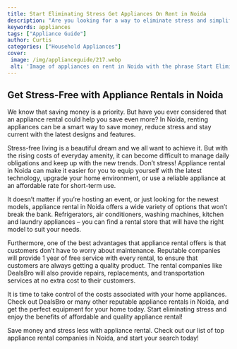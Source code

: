 ```yaml
---
title: Start Eliminating Stress Get Appliances On Rent in Noida
description: "Are you looking for a way to eliminate stress and simplify your life Get appliances on rent in Noida Discover ways to save time and money by learning the benefits of appliance rental"
keywords: appliances
tags: ["Appliance Guide"]
author: Curtis
categories: ["Household Appliances"]
cover: 
 image: /img/applianceguide/217.webp
 alt: 'Image of appliances on rent in Noida with the phrase Start Eliminating Stress - Get Appliances On Rent in Noida'
---
```

## Get Stress-Free with Appliance Rentals in Noida
We know that saving money is a priority. But have you ever considered that an appliance rental could help you save even more? In Noida, renting appliances can be a smart way to save money, reduce stress and stay current with the latest designs and features.

Stress-free living is a beautiful dream and we all want to achieve it. But with the rising costs of everyday amenity, it can become difficult to manage daily obligations and keep up with the new trends. Don’t stress! Appliance rental in Noida can make it easier for you to equip yourself with the latest technology, upgrade your home environment, or use a reliable appliance at an affordable rate for short-term use.

It doesn’t matter if you’re hosting an event, or just looking for the newest models, appliance rental in Noida offers a wide variety of options that won’t break the bank. Refrigerators, air conditioners, washing machines, kitchen and laundry appliances – you can find a rental store that will have the right model to suit your needs. 

Furthermore, one of the best advantages that appliance rental offers is that customers don’t have to worry about maintenance. Reputable companies will provide 1 year of free service with every rental, to ensure that customers are always getting a quality product. The rental companies like DealsBro will also provide repairs, replacements, and transportation services at no extra cost to their customers. 

It is time to take control of the costs associated with your home appliances. Check out DealsBro or many other reputable appliance rentals in Noida, and get the perfect equipment for your home today. Start eliminating stress and enjoy the benefits of affordable and quality appliance rental! 

Save money and stress less with appliance rental. Check out our list of top appliance rental companies in Noida, and start your search today!
